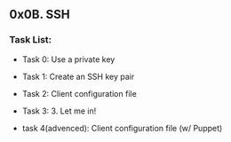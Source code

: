 ##      0x0B. SSH

### Task List:

- Task 0: Use a private key

- Task 1: Create an SSH key pair

- Task 2: Client configuration file

- Task 3: 3. Let me in!

- task 4(advenced): Client configuration file (w/ Puppet)
